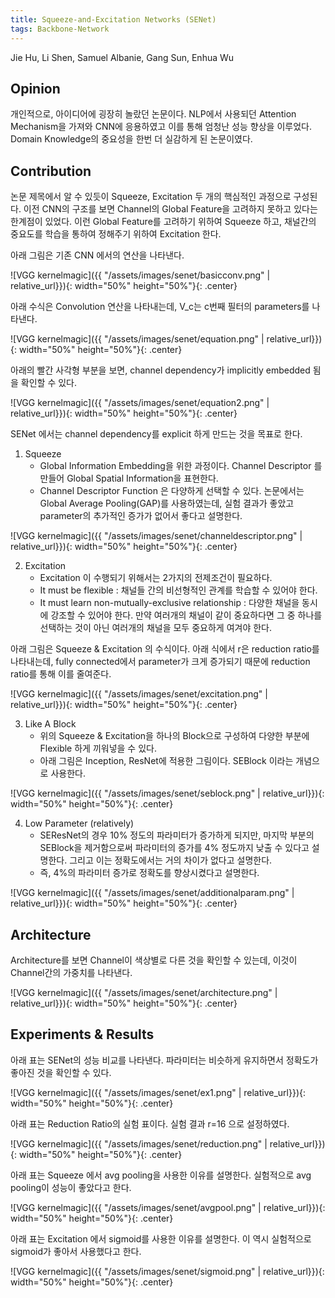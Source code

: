 ```yaml
---
title: Squeeze-and-Excitation Networks (SENet)
tags: Backbone-Network
---
```

Jie Hu, Li Shen, Samuel Albanie, Gang Sun, Enhua Wu



## Opinion

개인적으로, 아이디어에 굉장히 놀랐던 논문이다. NLP에서 사용되던 Attention Mechanism을 가져와 CNN에 응용하였고 이를 통해 엄청난 성능 향상을 이루었다. Domain Knowledge의 중요성을 한번 더 실감하게 된 논문이였다. 



## Contribution

논문 제목에서 알 수 있듯이 Squeeze, Excitation 두 개의 핵심적인 과정으로 구성된다. 이전 CNN의 구조를 보면 Channel의 Global Feature을 고려하지 못하고 있다는 한계점이 있었다. 이런 Global Feature를 고려하기 위하여 Squeeze 하고, 채널간의 중요도를 학습을 통하여 정해주기 위하여 Excitation 한다. 

아래 그림은 기존 CNN 에서의 연산을 나타낸다. 

![VGG kernelmagic]({{ "/assets/images/senet/basicconv.png" | relative_url}}){: width="50%" height="50%"}{: .center}  



아래 수식은 Convolution 연산을 나타내는데, V_c는 c번째 필터의 parameters를 나타낸다. 

![VGG kernelmagic]({{ "/assets/images/senet/equation.png" | relative_url}}){: width="50%" height="50%"}{: .center}  



아래의 빨간 사각형 부분을 보면, channel dependency가 implicitly embedded 됨을 확인할 수 있다. 

![VGG kernelmagic]({{ "/assets/images/senet/equation2.png" | relative_url}}){: width="50%" height="50%"}{: .center}  



SENet 에서는 channel dependency를 explicit 하게 만드는 것을 목표로 한다. 

1. Squeeze
	* Global Information Embedding을 위한 과정이다. Channel Descriptor 를 만들어 Global Spatial Information을 표현한다. 
	* Channel Descriptor Function 은 다양하게 선택할 수 있다. 논문에서는 Global Average Pooling(GAP)를 사용하였는데, 실험 결과가 좋았고 parameter의 추가적인 증가가 없어서 좋다고 설명한다. 

![VGG kernelmagic]({{ "/assets/images/senet/channeldescriptor.png" | relative_url}}){: width="50%" height="50%"}{: .center}  



2. Excitation
	* Excitation 이 수행되기 위해서는 2가지의 전제조건이 필요하다. 
	* It must be flexible : 채널들 간의 비선형적인 관계를 학습할 수 있어야 한다. 
	* It must learn non-mutually-exclusive relationship : 다양한 채널을 동시에 강조할 수 있어야 한다. 만약 여러개의 채널이 같이 중요하다면 그 중 하나를 선택하는 것이 아닌 여러개의 채널을 모두 중요하게 여겨야 한다. 

아래 그림은 Squeeze & Excitation 의 수식이다. 아래 식에서 r은 reduction ratio를 나타내는데, fully connected에서 parameter가 크게 증가되기 때문에 reduction ratio를 통해 이를 줄여준다.

![VGG kernelmagic]({{ "/assets/images/senet/excitation.png" | relative_url}}){: width="50%" height="50%"}{: .center}  



3. Like A Block
	* 위의 Squeeze & Excitation을 하나의 Block으로 구성하여 다양한 부분에 Flexible 하게 끼워넣을 수 있다. 
	* 아래 그림은 Inception, ResNet에 적용한 그림이다. SEBlock 이라는 개념으로 사용한다. 

![VGG kernelmagic]({{ "/assets/images/senet/seblock.png" | relative_url}}){: width="50%" height="50%"}{: .center}  



4. Low Parameter (relatively)
	* SEResNet의 경우 10% 정도의 파라미터가 증가하게 되지만, 마지막 부분의 SEBlock을 제거함으로써 파라미터의 증가를 4% 정도까지 낮출 수 있다고 설명한다. 그리고 이는 정확도에서는 거의 차이가 없다고 설명한다. 
	* 즉, 4%의 파라미터 증가로 정확도를 향상시켰다고 설명한다. 

![VGG kernelmagic]({{ "/assets/images/senet/additionalparam.png" | relative_url}}){: width="50%" height="50%"}{: .center}  



## Architecture

Architecture를 보면 Channel이 색상별로 다른 것을 확인할 수 있는데, 이것이 Channel간의 가중치를 나타낸다. 

![VGG kernelmagic]({{ "/assets/images/senet/architecture.png" | relative_url}}){: width="50%" height="50%"}{: .center}  



## Experiments & Results

아래 표는 SENet의 성능 비교를 나타낸다. 파라미터는 비슷하게 유지하면서 정확도가 좋아진 것을 확인할 수 있다. 

![VGG kernelmagic]({{ "/assets/images/senet/ex1.png" | relative_url}}){: width="50%" height="50%"}{: .center}  



아래 표는 Reduction Ratio의 실험 표이다. 실험 결과 r=16 으로 설정하였다.

![VGG kernelmagic]({{ "/assets/images/senet/reduction.png" | relative_url}}){: width="50%" height="50%"}{: .center}  



아래 표는 Squeeze 에서 avg pooling을 사용한 이유를 설명한다. 실험적으로 avg pooling이 성능이 좋았다고 한다. 

![VGG kernelmagic]({{ "/assets/images/senet/avgpool.png" | relative_url}}){: width="50%" height="50%"}{: .center}  



아래 표는 Excitation 에서 sigmoid를 사용한 이유를 설명한다. 이 역시 실험적으로 sigmoid가 좋아서 사용했다고 한다. 

![VGG kernelmagic]({{ "/assets/images/senet/sigmoid.png" | relative_url}}){: width="50%" height="50%"}{: .center}  

